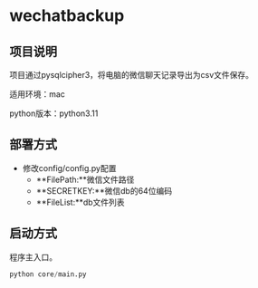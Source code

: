 # wechatbackup
## 项目说明
项目通过pysqlcipher3，将电脑的微信聊天记录导出为csv文件保存。

适用环境：mac

python版本：python3.11


## 部署方式
- 修改config/config.py配置
	- **FilePath:**微信文件路径
	- **SECRETKEY:**微信db的64位编码
	- **FileList:**db文件列表

## 启动方式
程序主入口。
```python
python core/main.py
```
